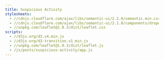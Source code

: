 ```yaml
---
title: Suspicious Activity
stylesheets:
  - //cdnjs.cloudflare.com/ajax/libs/semantic-ui/2.2.6/semantic.min.css
  - //cdnjs.cloudflare.com/ajax/libs/semantic-ui/2.1.8/components/dropdown.min.css
  - //unpkg.com/leaflet@1.0.3/dist/leaflet.css
scripts:
  - //d3js.org/d3.v4.min.js
  - //d3js.org/d3-transition.v1.min.js
  - //unpkg.com/leaflet@1.0.3/dist/leaflet.js
  - /js/posts/suspicious-activity/app.js
---
```

<div id="map" style="height: 400px;"></div>
<svg width="640" height="640" id="bar-chart"></svg>
